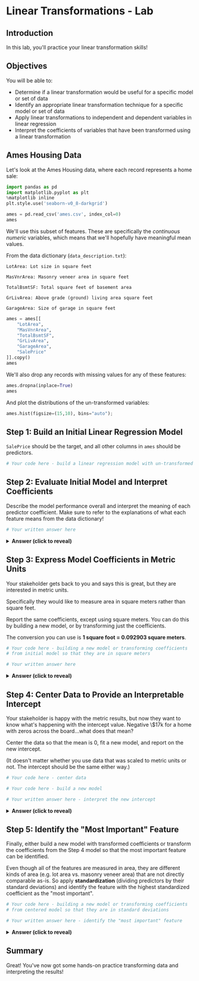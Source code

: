 # Linear Transformations - Lab

## Introduction

In this lab, you'll practice your linear transformation skills!

## Objectives

You will be able to:

* Determine if a linear transformation would be useful for a specific model or set of data
* Identify an appropriate linear transformation technique for a specific model or set of data
* Apply linear transformations to independent and dependent variables in linear regression
* Interpret the coefficients of variables that have been transformed using a linear transformation

## Ames Housing Data

Let's look at the Ames Housing data, where each record represents a home sale:


```python
import pandas as pd
import matplotlib.pyplot as plt
%matplotlib inline
plt.style.use('seaborn-v0_8-darkgrid')

ames = pd.read_csv('ames.csv', index_col=0)
ames
```

We'll use this subset of features. These are specifically the _continuous numeric_ variables, which means that we'll hopefully have meaningful mean values.

From the data dictionary (`data_description.txt`):

```
LotArea: Lot size in square feet

MasVnrArea: Masonry veneer area in square feet

TotalBsmtSF: Total square feet of basement area

GrLivArea: Above grade (ground) living area square feet

GarageArea: Size of garage in square feet
```


```python
ames = ames[[
    "LotArea",
    "MasVnrArea",
    "TotalBsmtSF",
    "GrLivArea",
    "GarageArea",
    "SalePrice"
]].copy()
ames
```

We'll also drop any records with missing values for any of these features:


```python
ames.dropna(inplace=True)
ames
```

And plot the distributions of the un-transformed variables:


```python
ames.hist(figsize=(15,10), bins="auto");
```

## Step 1: Build an Initial Linear Regression Model

`SalePrice` should be the target, and all other columns in `ames` should be predictors.


```python
# Your code here - build a linear regression model with un-transformed features
```

## Step 2: Evaluate Initial Model and Interpret Coefficients

Describe the model performance overall and interpret the meaning of each predictor coefficient. Make sure to refer to the explanations of what each feature means from the data dictionary!


```python
# Your written answer here
```

<details>
    <summary style="cursor: pointer"><b>Answer (click to reveal)</b></summary>

The model overall is statistically significant and explains about 68% of the variance in sale price.

The coefficients are all statistically significant.

* `LotArea`: for each additional square foot of lot area, the price increases by about \\$0.26
* `MasVnrArea`: for each additional square foot of masonry veneer, the price increases by about \\$55
* `TotalBsmtSF`: for each additional square foot of basement area, the price increases by about \\$44
* `GrLivArea`: for each additional square foot of above-grade living area, the price increases by about \\$64
* `GarageArea`: for each additional square foot of garage area, the price increases by about \\$93

</details>

## Step 3: Express Model Coefficients in Metric Units

Your stakeholder gets back to you and says this is great, but they are interested in metric units.

Specifically they would like to measure area in square meters rather than square feet.

Report the same coefficients, except using square meters. You can do this by building a new model, or by transforming just the coefficients.

The conversion you can use is **1 square foot = 0.092903 square meters**.


```python
# Your code here - building a new model or transforming coefficients
# from initial model so that they are in square meters

```


```python
# Your written answer here

```

<details>
    <summary style="cursor: pointer"><b>Answer (click to reveal)</b></summary>

* `LotArea`: for each additional square meter of lot area, the price increases by about \\$2.76
* `MasVnrArea`: for each additional square meter of masonry veneer, the price increases by about \\$593
* `TotalBsmtArea`: for each additional square meter of basement area, the price increases by about \\$475
* `GrLivArea`: for each additional square meter of above-grade living area, the price increases by about \\$687
* `GarageArea`: for each additional square meter of garage area, the price increases by about \\$1,006

</details>

## Step 4: Center Data to Provide an Interpretable Intercept

Your stakeholder is happy with the metric results, but now they want to know what's happening with the intercept value. Negative \\$17k for a home with zeros across the board...what does that mean?

Center the data so that the mean is 0, fit a new model, and report on the new intercept.

(It doesn't matter whether you use data that was scaled to metric units or not. The intercept should be the same either way.)


```python
# Your code here - center data

```


```python
# Your code here - build a new model

```


```python
# Your written answer here - interpret the new intercept

```

<details>
    <summary style="cursor: pointer"><b>Answer (click to reveal)</b></summary>

The new intercept is about \\$181k. This means that a home with average lot area, average masonry veneer area, average total basement area, average above-grade living area, and average garage area would sell for about \\$181k.

</details>

## Step 5: Identify the "Most Important" Feature

Finally, either build a new model with transformed coefficients or transform the coefficients from the Step 4 model so that the most important feature can be identified.

Even though all of the features are measured in area, they are different kinds of area (e.g. lot area vs. masonry veneer area) that are not directly comparable as-is. So apply **standardization** (dividing predictors by their standard deviations) and identify the feature with the highest standardized coefficient as the "most important".


```python
# Your code here - building a new model or transforming coefficients
# from centered model so that they are in standard deviations

```


```python
# Your written answer here - identify the "most important" feature

```

<details>
    <summary style="cursor: pointer"><b>Answer (click to reveal)</b></summary>

The feature with the highest standardized coefficient is `GrLivArea`. This means that above-grade living area is most important.

</details>

## Summary
Great! You've now got some hands-on practice transforming data and interpreting the results!
